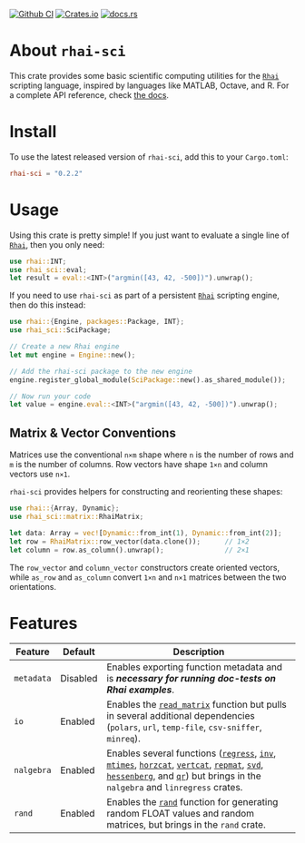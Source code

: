 [![Github CI](https://github.com/rhaiscript/rhai-sci/actions/workflows/tests.yml/badge.svg)](https://github.com/rhaiscript/rhai-sci/actions)
[![Crates.io](https://img.shields.io/crates/v/rhai-sci.svg)](https://crates.io/crates/rhai-sci)
[![docs.rs](https://img.shields.io/docsrs/rhai-sci/latest?logo=rust)](https://docs.rs/rhai-sci)

# About `rhai-sci`

This crate provides some basic scientific computing utilities for the [`Rhai`](https://rhai.rs/) scripting language,
inspired by languages like MATLAB, Octave, and R. For a complete API reference,
check [the docs](https://docs.rs/rhai-sci).

# Install

To use the latest released version of `rhai-sci`, add this to your `Cargo.toml`:

```toml
rhai-sci = "0.2.2"
```

# Usage

Using this crate is pretty simple! If you just want to evaluate a single line of [`Rhai`](https://rhai.rs/), then you
only need:

```rust
use rhai::INT;
use rhai_sci::eval;
let result = eval::<INT>("argmin([43, 42, -500])").unwrap();
```

If you need to use `rhai-sci` as part of a persistent [`Rhai`](https://rhai.rs/) scripting engine, then do this instead:

```rust
use rhai::{Engine, packages::Package, INT};
use rhai_sci::SciPackage;

// Create a new Rhai engine
let mut engine = Engine::new();

// Add the rhai-sci package to the new engine
engine.register_global_module(SciPackage::new().as_shared_module());

// Now run your code
let value = engine.eval::<INT>("argmin([43, 42, -500])").unwrap();
```

## Matrix & Vector Conventions

Matrices use the conventional `n×m` shape where `n` is the number of rows and `m`
is the number of columns. Row vectors have shape `1×n` and column vectors use
`n×1`.

`rhai-sci` provides helpers for constructing and reorienting these shapes:

```rust
use rhai::{Array, Dynamic};
use rhai_sci::matrix::RhaiMatrix;

let data: Array = vec![Dynamic::from_int(1), Dynamic::from_int(2)];
let row = RhaiMatrix::row_vector(data.clone());      // 1×2
let column = row.as_column().unwrap();               // 2×1
```

The `row_vector` and `column_vector` constructors create oriented vectors,
while `as_row` and `as_column` convert `1×n` and `n×1` matrices between the two
orientations.

# Features

| Feature    | Default  | Description                                                                                                                                                                                                                                                                                                                                                                                                                                                                                                           |
|------------|----------|-----------------------------------------------------------------------------------------------------------------------------------------------------------------------------------------------------------------------------------------------------------------------------------------------------------------------------------------------------------------------------------------------------------------------------------------------------------------------------------------------------------------------|
| `metadata` | Disabled | Enables exporting function metadata and is ___necessary for running doc-tests on Rhai examples___.                                                                                                                                                                                                                                                                                                                                                                                                                    |
| `io`       | Enabled  | Enables the [`read_matrix`](#read_matrixfile_path-string---array) function but pulls in several additional dependencies (`polars`, `url`, `temp-file`, `csv-sniffer`, `minreq`).                                                                                                                                                                                                                                                                                                                                      |
| `nalgebra` | Enabled  | Enables several functions ([`regress`](#regressx-array-y-array---map), [`inv`](#invmatrix-array---array), [`mtimes`](#mtimesmatrix1-array-matrix2-array---array), [`horzcat`](#horzcatmatrix1-rhaimatrix-matrix2-rhaimatrix---rhaimatrix), [`vertcat`](#vertcatmatrix1-rhaimatrix-matrix2-rhaimatrix---rhaimatrix), [`repmat`](#repmatmatrix-rhaimatrix-nx-i64-ny-i64---rhaimatrix), [`svd`](#svdmatrix-array---map), [`hessenberg`](#hessenbergmatrix-array---map), and [`qr`](#qrmatrix-array---map)) but brings in the `nalgebra` and `linregress` crates. |
| `rand`     | Enabled  | Enables the [`rand`](#rand) function for generating random FLOAT values and random matrices, but brings in the `rand` crate.                                                                                                                                                                                                                                                                                                                                                                                          |
